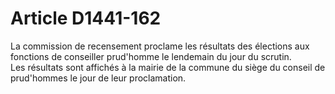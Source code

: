 # Article D1441-162

  
La commission de recensement proclame les résultats des élections aux fonctions de conseiller prud'homme le lendemain du jour du scrutin.   
Les résultats sont affichés à la mairie de la commune du siège du conseil de prud'hommes le jour de leur proclamation.